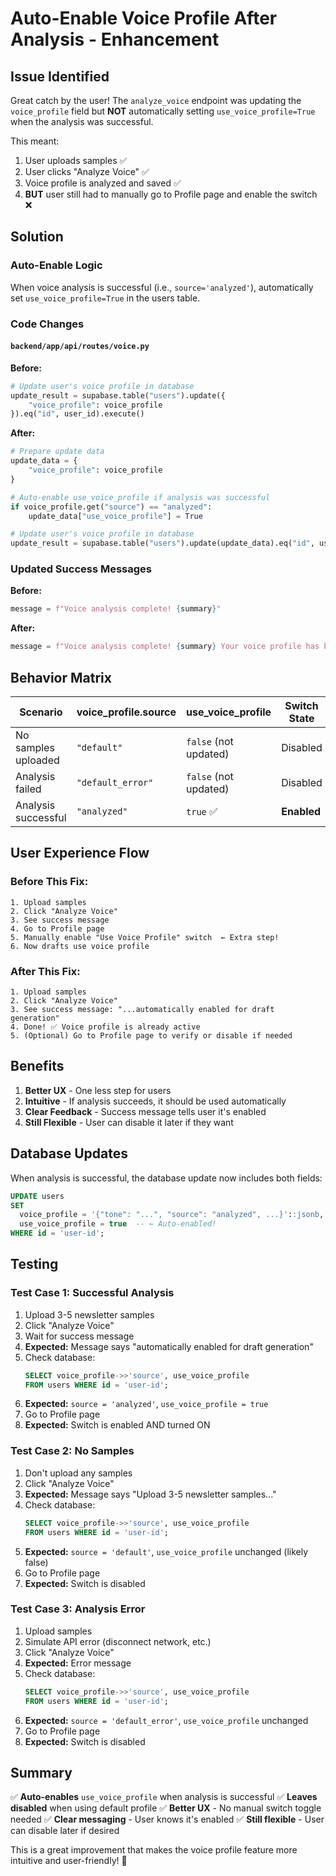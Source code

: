 # Auto-Enable Voice Profile After Analysis - Enhancement

## Issue Identified
Great catch by the user! The `analyze_voice` endpoint was updating the `voice_profile` field but **NOT** automatically setting `use_voice_profile=True` when the analysis was successful.

This meant:
1. User uploads samples ✅
2. User clicks "Analyze Voice" ✅
3. Voice profile is analyzed and saved ✅
4. **BUT** user still had to manually go to Profile page and enable the switch ❌

## Solution

### Auto-Enable Logic
When voice analysis is successful (i.e., `source='analyzed'`), automatically set `use_voice_profile=True` in the users table.

### Code Changes

#### `backend/app/api/routes/voice.py`

**Before:**
```python
# Update user's voice profile in database
update_result = supabase.table("users").update({
    "voice_profile": voice_profile
}).eq("id", user_id).execute()
```

**After:**
```python
# Prepare update data
update_data = {
    "voice_profile": voice_profile
}

# Auto-enable use_voice_profile if analysis was successful
if voice_profile.get("source") == "analyzed":
    update_data["use_voice_profile"] = True

# Update user's voice profile in database
update_result = supabase.table("users").update(update_data).eq("id", user_id).execute()
```

### Updated Success Messages

**Before:**
```python
message = f"Voice analysis complete! {summary}"
```

**After:**
```python
message = f"Voice analysis complete! {summary} Your voice profile has been automatically enabled for draft generation."
```

## Behavior Matrix

| Scenario | voice_profile.source | use_voice_profile | Switch State | Auto-Enabled? |
|----------|---------------------|-------------------|--------------|---------------|
| No samples uploaded | `"default"` | `false` (not updated) | Disabled | ❌ No |
| Analysis failed | `"default_error"` | `false` (not updated) | Disabled | ❌ No |
| Analysis successful | `"analyzed"` | `true` ✅ | **Enabled** | ✅ **Yes** |

## User Experience Flow

### Before This Fix:
```
1. Upload samples
2. Click "Analyze Voice"
3. See success message
4. Go to Profile page
5. Manually enable "Use Voice Profile" switch  ← Extra step!
6. Now drafts use voice profile
```

### After This Fix:
```
1. Upload samples
2. Click "Analyze Voice"
3. See success message: "...automatically enabled for draft generation"
4. Done! ✅ Voice profile is already active
5. (Optional) Go to Profile page to verify or disable if needed
```

## Benefits

1. **Better UX** - One less step for users
2. **Intuitive** - If analysis succeeds, it should be used automatically
3. **Clear Feedback** - Success message tells user it's enabled
4. **Still Flexible** - User can disable it later if they want

## Database Updates

When analysis is successful, the database update now includes both fields:

```sql
UPDATE users 
SET 
  voice_profile = '{"tone": "...", "source": "analyzed", ...}'::jsonb,
  use_voice_profile = true  -- ← Auto-enabled!
WHERE id = 'user-id';
```

## Testing

### Test Case 1: Successful Analysis
1. Upload 3-5 newsletter samples
2. Click "Analyze Voice"
3. Wait for success message
4. **Expected:** Message says "automatically enabled for draft generation"
5. Check database:
   ```sql
   SELECT voice_profile->>'source', use_voice_profile 
   FROM users WHERE id = 'user-id';
   ```
6. **Expected:** `source = 'analyzed'`, `use_voice_profile = true`
7. Go to Profile page
8. **Expected:** Switch is enabled AND turned ON

### Test Case 2: No Samples
1. Don't upload any samples
2. Click "Analyze Voice"
3. **Expected:** Message says "Upload 3-5 newsletter samples..."
4. Check database:
   ```sql
   SELECT voice_profile->>'source', use_voice_profile 
   FROM users WHERE id = 'user-id';
   ```
5. **Expected:** `source = 'default'`, `use_voice_profile` unchanged (likely false)
6. Go to Profile page
7. **Expected:** Switch is disabled

### Test Case 3: Analysis Error
1. Upload samples
2. Simulate API error (disconnect network, etc.)
3. Click "Analyze Voice"
4. **Expected:** Error message
5. Check database:
   ```sql
   SELECT voice_profile->>'source', use_voice_profile 
   FROM users WHERE id = 'user-id';
   ```
6. **Expected:** `source = 'default_error'`, `use_voice_profile` unchanged
7. Go to Profile page
8. **Expected:** Switch is disabled

## Summary

✅ **Auto-enables** `use_voice_profile` when analysis is successful
✅ **Leaves disabled** when using default profile
✅ **Better UX** - No manual switch toggle needed
✅ **Clear messaging** - User knows it's enabled
✅ **Still flexible** - User can disable later if desired

This is a great improvement that makes the voice profile feature more intuitive and user-friendly! 🎉
